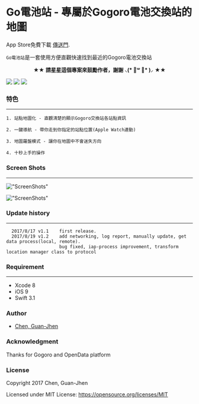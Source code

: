 # Go電池站 - 專屬於Gogoro電池交換站的地圖

App Store免費下載 [傳送門](https://goo.gl/oT9ymK).<p>

`Go電池站`是一套使用方便直觀快速找到最近的Gogoro電池交換站

<p align="center" >★★ <b>請星星這個專案來鼓勵作者，謝謝 ⸜(* ॑꒳ ॑* )⸝</b> ★★</p>

<nobr><img src="https://img.shields.io/badge/platform-ios-lightgrey.svg">
<img src="http://img.shields.io/badge/License-MIT-green.svg?style=flat">
<img src="https://img.shields.io/badge/Swift-3.0-orange.svg?style=flat"></nobr>



### 特色
-----------
	1. 站點地圖化 - 直觀清楚的顯示Gogoro交換站各站點資訊
	
	2. 一鍵導航 - 帶你走到你指定的站點位置(Apple Watch連動)
	
	3. 地圖羅盤模式 - 讓你在地圖中不會迷失方向
	
    4. 十秒上手的操作

### Screen Shots
-----------
!["ScreenShots"](https://github.com/TerryCK/GogoroBatteryMap/blob/master/Screenshot/demo.png)

!["ScreenShots"](https://github.com/TerryCK/GogoroBatteryMap/blob/master/Screenshot/demo.gif)


### Update history
-----------
      2017/8/17 v1.1    first release.
      2017/8/19 v1.2    add networking, log report, manually update, get data process(local, remote).
                        bug fixed, iap-process improvement, transform location manager class to protocol 
                       

### Requirement
-----------

- Xcode 8
- iOS 9
- Swift 3.1


### Author
* [Chen, Guan-Jhen](https://goo.gl/USI7g5)

### Acknowledgment
 Thanks for Gogoro and OpenData platform
 
### License

Copyright 2017 Chen, Guan-Jhen

Licensed under MIT License: https://opensource.org/licenses/MIT
